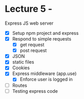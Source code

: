 # Lecture 5 - 

Express JS web server

* [x] Setup npm project and express
* [x] Respond to simple requests
  * [x] get request
  * [x] post request
* [x] JSON
* [x] static files
* [x] Cookies 
* [x] Express middleware (app.use)
  * [x] Enforce user is logged in
* [ ] Routes
* [ ] Testing express code